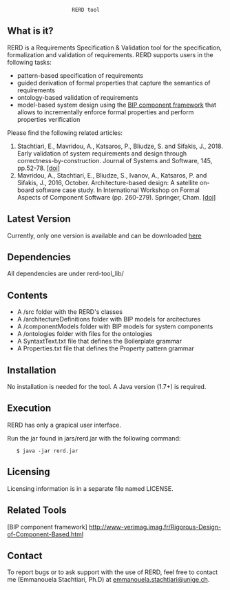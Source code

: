 
                         RERD tool


What is it?
-----------
RERD is a Requirements Specification & Validation tool for the specification, formalization and validation of requirements. 
RERD supports users in the following tasks: 
  - pattern-based specification of requirements
  - guided derivation of formal properties that capture the semantics of requirements
  - ontology-based validation of requirements
  - model-based system design using the [BIP component framework](http://www-verimag.imag.fr/Rigorous-Design-of-Component-Based.html) that allows to incrementally enforce formal properties and perform properties verification 

Please find the following related articles:
1. Stachtiari, E., Mavridou, A., Katsaros, P., Bliudze, S. and Sifakis, J., 2018. Early validation of system requirements and design through correctness-by-construction. Journal of Systems and Software, 145, pp.52-78. [[doi]](https://doi.org/10.1016/j.jss.2018.07.053) 
2. Mavridou, A., Stachtiari, E., Bliudze, S., Ivanov, A., Katsaros, P. and Sifakis, J., 2016, October. Architecture-based design: A satellite on-board software case study. In International Workshop on Formal Aspects of Component Software (pp. 260-279). Springer, Cham. [[doi]](https://link.springer.com/chapter/10.1007/978-3-319-57666-4_16) 


Latest Version
------------------

Currently, only one version is available and can be downloaded [here](https://github.com/emmastac/RERD-tool.git)

Dependencies
--------------
All dependencies are under rerd-tool_lib/


Contents
-----------

  - A /src folder with the RERD's classes
  - A /architectureDefinitions folder with BIP models for arcitectures
  - A /componentModels folder with BIP models for system components
  - A /ontologies folder with files for the ontologies 
  - A SyntaxtText.txt file that defines the Boilerplate grammar
  - A Properties.txt file that defines the Property pattern grammar


Installation
------------

No installation is needed for the tool. A Java version (1.7+) is required. 

Execution
------------

RERD has only a grapical user interface.

Run the jar found in jars/rerd.jar with the following command:

	   $ java -jar rerd.jar

Licensing
---------

Licensing information is in a separate file named LICENSE.

 
Related Tools
-------------

[BIP component framework] http://www-verimag.imag.fr/Rigorous-Design-of-Component-Based.html

Contact
--------

To report bugs or to ask support with the use of RERD, feel free to contact me (Emmanouela Stachtiari, Ph.D) at emmanouela.stachtiari@unige.ch.
